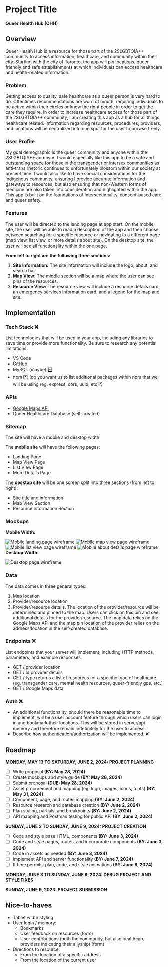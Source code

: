 # Project Title
**Queer Health Hub (QHH)**


## Overview
Queer Health Hub is a resource for those part of the 2SLGBTQIA++ community to access information, healthcare, and community within their city. Starting with the city of Toronto, the app will pin locations, queer friendly and safe establishments at which individuals can access healthcare and health-related information.  

### Problem
Getting access to quality, safe healthcare as a queer person is very hard to do. Oftentimes recommendations are word of mouth, requiring individuals to be active within their circles or know the right people in order to get the care they require. In order to increase healthcare access for those part of the 2SLGBTQIA++ community, I am creating this app as a hub for all things healthcare related. Information regarding resources, procedures, providers, and locations will be centralized into one spot for the user to browse freely. 

### User Profile
My goal demographic is the queer community and anyone within the 2SLGBTQIA++ acronym. I would especially like this app to be a safe and outstanding space for those in the transgender or intersex communities as anti-trans rhetoric continues to unfortunately blossom within our society at present time. 
I would also like to have special considerations for the Indigenous community, ensuring I provide accurate information and gateways to resources, but also ensuring that non-Western forms of medicine are also taken into consideration and highlighted within the app. 
This app is built on the foundations of intersectionality, consent-based care, and queer safety. 

### Features
The user will be directed to the landing page at app start. On the mobile site, the user will be able to read a description of the app and then choose between searching for a specific resource or navigating to a different page (map view, list view, or more details about site). On the desktop site, the user will see all functionality within the one page. 

**From left to right are the following three sections:**
1. **Site Information:** The site information will include the logo, about, and search bar.
2. **Map View:** The middle section will be a map where the user can see pins of the resources.
3. **Resource View:** The resource view will include a resource details card, an emergency services information card, and a legend for the map and site. 


## Implementation

### Tech Stack ❌
List technologies that will be used in your app, including any libraries to save time or provide more functionality. Be sure to research any potential limitations.
- VS Code
- GitHub
- MySQL (maybe) *️⃣
- npm *️⃣ (do you want us to list additional packages within npm that we will be using (eg. express, cors, uuid, etc)?)

### APIs
- [Google Maps API](https://developers.google.com/maps/documentation)
- Queer Healthcare Database (self-created)

### Sitemap
The site will have a mobile and desktop width.

The **mobile site** will have the following pages:
- Landing Page
- Map View Page
- List View Page
- More Details Page

The **desktop site** will be one screen split into three sections (from left to right):
- Site title and information
- Map View Section
- Resource Information Section

### Mockups
**Mobile Width:**

![Mobile landing page wireframe](./proposal/images/capstone_mobile_landing.png)
![Mobile map view page wireframe](./proposal/images/capstone_mobile_map.png)
![Mobile list view page wireframe](./proposal/images/capstone_mobile_list.png)
![Mobile about details page wireframe](./proposal/images/capstone_mobile_about.png)
**Desktop Width:**

![Desktop page wireframe](./proposal/images/capstone_desktop.png)

### Data 
The data comes in three general types:
1. Map location
2. Provider/resource location
3. Provider/resource details. 
The location of the provider/resource will be determined and pinned to the map. Users can click on this pin and see additional details for the provider/resource. The map data relies on the Google Maps API and the map pin location of the provider relies on the address/location in the self-created database. 

### Endpoints ❌
List endpoints that your server will implement, including HTTP methods, parameters, and example responses.
- GET / provider location
- GET /:id provider details
- GET /:type returns a list of resources for a specific type of healthcare (eg. transgender care, mental health resources, queer-friendly gps, etc.)
- GET / Google Maps data

### Auth ❌
- An additional functionality, should there be reasonable time to implement, will be a user account feature through which users can login in and bookmark their locations. This will be stored in server/api memory and therefore remain indefinitely for the user to access.
- Describe how authentication/authorization will be implemented. ❌


## Roadmap 
**MONDAY, MAY 13 TO SATURDAY, JUNE 2, 2024: PROJECT PLANNING**
- [ ] Write proposal __(BY: May 28, 2024)__
- [ ] Create mockups and style guide __(BY: May 28, 2024)__
- [ ] Submit proposal __(DUE: May 28, 2024)__
- [ ] Asset procurement and mapping (eg. logo, images, icons, fonts) __(BY: May 31, 2024)__
- [ ] Component, page, and routes mapping __(BY: June 2, 2024)__
- [ ] Resource research and database creation __(BY: June 2, 2024)__
- [ ] Plan styling, partials, and breakpoints __(BY: June 2, 2024)__
- [ ] API mapping and Postman testing for public API __(BY: June 2, 2024)__

**SUNDAY, JUNE 2 TO SUNDAY, JUNE 9, 2024: PROJECT CREATION**
- [ ] Code and style base HTML, components __(BY: June 3, 2024)__
- [ ] Code and style pages, routes, and incorporate components __(BY: June 3, 2024)__
- [ ] Code in assets as needed __(BY: June 3, 2024)__
- [ ] Implement API and server functionality __(BY: June 7, 2024)__
- [ ] If time permits: plan, code, and style animations __(BY: June 9, 2024)__

**MONDAY, JUNE 3 TO SUNDAY, JUNE 9, 2024: DEBUG PROJECT AND STYLE FIXES**

**SUNDAY, JUNE 9, 2023: PROJECT SUBMISSION**


## Nice-to-haves
- Tablet width styling
- User login / memory:
    - Bookmarks
    - User feedback on resources (form)
    - User contributions (both the community, but also healthcare providers indicating their allyship) (form)
- Directions to resource:
    - From the location of a specific address
    - From the location of the current user